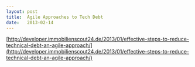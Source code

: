 ```yaml
---
layout: post
title:  Agile Approaches to Tech Debt
date:   2013-02-14
---
```


[http://developer.immobilienscout24.de/2013/01/effective-steps-to-reduce-technical-debt-an-agile-approach/](http://developer.immobilienscout24.de/2013/01/effective-steps-to-reduce-technical-debt-an-agile-approach/)